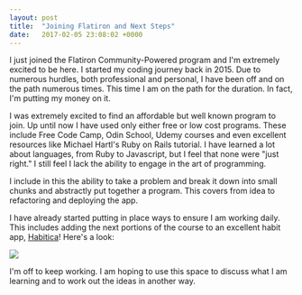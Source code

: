 ```yaml
---
layout: post
title:  "Joining Flatiron and Next Steps"
date:   2017-02-05 23:08:02 +0000
---
```



I just joined the Flatiron Community-Powered program and I'm extremely excited to be here.
I started my coding journey back in 2015. Due to numerous hurdles, both professional and personal, I have been off and on the path numerous times. This time I am on the path for the duration. In fact, I'm putting my money on it. 

I was extremely excited to find an affordable but well known program to join. Up until now I have used only either free or low cost programs. These include Free Code Camp, Odin School, Udemy courses and even excellent resources like Michael Hartl's Ruby on Rails tutorial. I have learned a lot about languages, from Ruby to Javascript, but I feel that none were "just right." I still feel I lack the ability to engage in the art of programming.

I include in this the ability to take a problem and break it down into small chunks and abstractly put together a program. This covers from idea to refactoring and deploying the app.

I have already started putting in place ways to ensure I am working daily. This includes adding the next portions of the course to an excellent habit app, [Habitica](https://habitica.com)! Here's a look:



![](https://s30.postimg.org/pkye1kpqp/Screenshot_2017_02_05_17_50_32.pnghttp://)

I'm off to keep working. I am hoping to use this space to discuss what I am learning and to work out the ideas in another way. 
